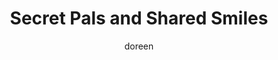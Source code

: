 ---
title: Secret Pals and Shared Smiles
slug: secret-pals-and-shared-smiles
excerpt: A letter-writing program connecting seniors and students created lasting friendships and proved that the smallest gestures can weave generations together.
feature_image:
  alt: Handwritten letters scattered on a weathered wooden table
  width: 1536
  height: 1024
  url: /images/friends.png
html_content: >-
  Yesterday was a day that filled my heart. It was one I had circled on the calendar and carried with anticipation. The reason was simple: the <strong>Secret Pal Pizza Party</strong> at our local Paintearth Lodge.


  Two years ago, with the help of our Castor & District Family Community Support Services and funding from the Rural Mental Health Network, I started a program to connect seniors and students through letter writing. At first, I wasn't sure how it would be received. But I knew how powerful the act of writing a letter could be. For many seniors, it was once their only form of communication. For students, it was something entirely new.


  Thanks to the Lodge Recreation Coordinator and an enthusiastic Grade 7/8 teacher, the idea took root. Letters began to pass back and forth, signed with playful names like <em>Mickey and Minnie</em> or <em>Adam and Eve</em>. Stories were shared that might otherwise have been lost. Seniors received something in the mail other than bills. Students discovered the simple joy of pen and paper. And both groups gained a friend they didn't yet know by face.


  Yesterday, the waiting ended. Secret Pals met one another over slices of pizza. The smiles were infectious, the conversations lively, and the connections complete.


  My heart was full. And I know I wasn't the only one.


  <strong>Sometimes the smallest gestures — a letter, a story, a shared laugh — can weave generations together.</strong>
published_at: 2025-05-24T13:47:00.000Z
category: community
tags:
  - intergenerational
  - community
  - programs
  - connection
author: doreen
---
